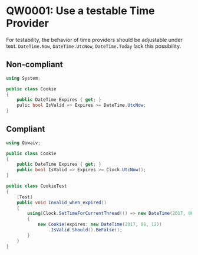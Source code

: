 # QW0001: Use a testable Time Provider
For testability, the behavior of time providers should
be adjustable under test. `DateTime.Now`, `DateTime.UtcNow`,
`DateTime.Today` lack this possibility.

## Non-compliant
``` C#
using System;

public class Cookie
{
    public DateTime Expires { get; }
    pulic bool IsValid => Expires >= DateTime.UtcNow;
}
```

## Compliant
``` C#
using Qowaiv;

public class Cookie
{
    public DateTime Expires { get; }
    public bool IsValid => Expires >= Clock.UtcNow();
}

public class CookieTest
{
    [Test]
    public void Invalid_when_expired()
    {
        using(Clock.SetTimeForCurrentThread(() => new DateTime(2017, 06, 11))
        {
            new Cookie(expires: new DateTime(2017, 06, 12))
                .IsValid.Should().BeFalse();
        }
    }
}

```
